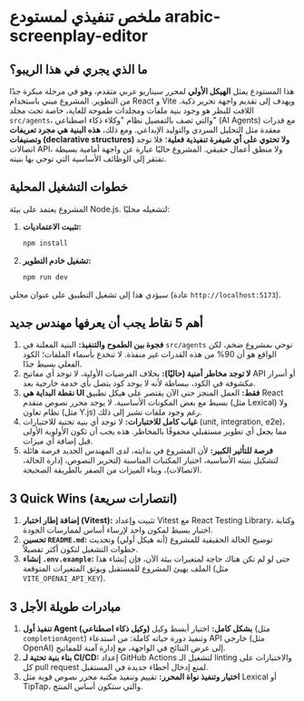 # ملخص تنفيذي لمستودع arabic-screenplay-editor

## ما الذي يجري في هذا الريبو؟
هذا المستودع يمثل **الهيكل الأولي** لمحرر سيناريو عربي متقدم، وهو في مرحلة مبكرة جدًا من التطوير. المشروع مبني باستخدام React و Vite ويهدف إلى تقديم واجهة تحرير ذكية. اللافت للنظر هو وجود بنية ملفات ومجلدات طموحة للغاية، خاصة تحت مجلد `src/agents`، والتي تصف بالتفصيل نظام "وكلاء ذكاء اصطناعي" (AI Agents) مع قدرات معقدة مثل التحليل السردي والتوليد الإبداعي. ومع ذلك، **هذه البنية هي مجرد تعريفات وتصنيفات (declarative structures) ولا تحتوي على أي شيفرة تنفيذية فعلية**؛ فلا توجد اتصالات API، ولا منطق أعمال حقيقي. المشروع حاليًا عبارة عن واجهة أمامية بسيطة تفتقر إلى الوظائف الأساسية التي توحي بها بنيته.

## خطوات التشغيل المحلية
المشروع يعتمد على بيئة Node.js. لتشغيله محليًا:
1.  **تثبيت الاعتماديات:**
    ```bash
    npm install
    ```
2.  **تشغيل خادم التطوير:**
    ```bash
    npm run dev
    ```
سيؤدي هذا إلى تشغيل التطبيق على عنوان محلي (عادة `http://localhost:5173`).

## أهم 5 نقاط يجب أن يعرفها مهندس جديد
1.  **فجوة بين الطموح والتنفيذ:** البنية المعلنة في `src/agents` توحي بمشروع ضخم، لكن الواقع هو أن 90% من هذه القدرات غير منفذة. لا تنخدع بأسماء الملفات؛ الكود الفعلي بسيط جدًا.
2.  **لا توجد مخاطر أمنية (حاليًا):** بخلاف الفرضيات الأولية، لا توجد أي مفاتيح API أو أسرار مكشوفة في الكود، ببساطة لأنه لا يوجد كود يتصل بأي خدمة خارجية بعد.
3.  **نقطة البداية هي UI فقط:** العمل المنجز حتى الآن يقتصر على هيكل تطبيق React بسيط مع بعض المكونات الأساسية. لا يوجد محرر نصوص متقدم (مثل Lexical) ولا نظام تعاون (مثل Y.js) رغم وجود ملفات تشير إلى ذلك.
4.  **غياب كامل للاختبارات:** لا توجد أي بنية تحتية للاختبارات (unit, integration, e2e)، مما يجعل أي تطوير مستقبلي محفوفًا بالمخاطر. هذه يجب أن تكون الأولوية الأولى قبل إضافة أي ميزات.
5.  **فرصة للتأثير الكبير:** لأن المشروع في بدايته، لدى المهندس الجديد فرصة هائلة لتشكيل بنيته الأساسية، اختيار المكتبات المناسبة (لتحرير النصوص، إدارة الحالة، الاتصالات)، وبناء الميزات من الصفر بالطريقة الصحيحة.

## 3 Quick Wins (انتصارات سريعة)
1.  **إضافة إطار اختبار (Vitest):** تثبيت وإعداد Vitest مع React Testing Library، وكتابة اختبار بسيط لمكون واحد لإرساء أساس لممارسات الجودة.
2.  **تحسين `README.md`:** توضيح الحالة الحقيقية للمشروع (أنه هيكل أولي) وتحديث خطوات التشغيل لتكون أكثر تفصيلاً.
3.  **إنشاء `.env.example`:** حتى لو لم تكن هناك حاجة لمتغيرات بيئة الآن، فإن إنشاء هذا الملف يهيئ المشروع للمستقبل ويوثق المتغيرات المتوقعة (مثل `VITE_OPENAI_API_KEY`).

## 3 مبادرات طويلة الأجل
1.  **تنفيذ أول Agent (وكيل ذكاء اصطناعي) بشكل كامل:** اختيار أبسط وكيل (مثل `completionAgent`) وتنفيذ دورة حياته كاملة: من استدعاء API خارجي (مثل OpenAI) إلى عرض النتائج في الواجهة، مع إدارة آمنة للمفاتيح.
2.  **بناء بنية تحتية لـ CI/CD:** إعداد GitHub Actions لتشغيل الـ linting والاختبارات على كل pull request لمنع إدخال أخطاء جديدة في المستقبل.
3.  **اختيار وتنفيذ نواة المحرر:** تقييم وتنفيذ مكتبة محرر نصوص قوية مثل Lexical أو TipTap، والتي ستكون أساس المنتج.